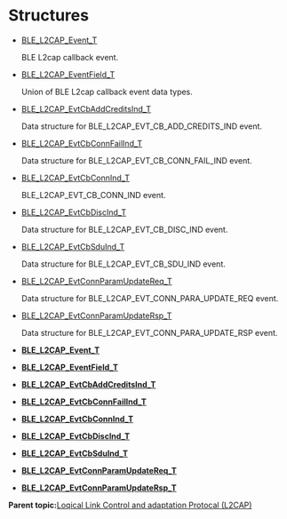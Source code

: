 # Structures

-   [BLE\_L2CAP\_Event\_T](GUID-14376FCF-8BEC-4107-9B9E-3FA061A2728C.md)

    BLE L2cap callback event.

-   [BLE\_L2CAP\_EventField\_T](GUID-CEB5CDCB-3FAF-42D4-8687-1554DC4E8239.md)

    Union of BLE L2cap callback event data types.

-   [BLE\_L2CAP\_EvtCbAddCreditsInd\_T](GUID-FAB28CA7-88E0-4F93-9D84-05D49E547EE8.md)

    Data structure for BLE\_L2CAP\_EVT\_CB\_ADD\_CREDITS\_IND event.

-   [BLE\_L2CAP\_EvtCbConnFailInd\_T](GUID-BF94EE96-0A7E-403B-AA57-3FD09B8240D6.md)

    Data structure for BLE\_L2CAP\_EVT\_CB\_CONN\_FAIL\_IND event.

-   [BLE\_L2CAP\_EvtCbConnInd\_T](GUID-83A36AAD-1D37-4B08-8C3E-92BDD24338A6.md)

    BLE\_L2CAP\_EVT\_CB\_CONN\_IND event.

-   [BLE\_L2CAP\_EvtCbDiscInd\_T](GUID-FAE1946F-5351-4A48-A484-55B3ACF77278.md)

    Data structure for BLE\_L2CAP\_EVT\_CB\_DISC\_IND event.

-   [BLE\_L2CAP\_EvtCbSduInd\_T](GUID-D109FEA1-B4F3-42C4-AEF4-F503AD868A81.md)

    Data structure for BLE\_L2CAP\_EVT\_CB\_SDU\_IND event.

-   [BLE\_L2CAP\_EvtConnParamUpdateReq\_T](GUID-BDAC0DE4-96D2-439A-98E5-05361781C424.md)

    Data structure for BLE\_L2CAP\_EVT\_CONN\_PARA\_UPDATE\_REQ event.

-   [BLE\_L2CAP\_EvtConnParamUpdateRsp\_T](GUID-16053FDF-B5AA-4C9A-8C41-746574C6AE97.md)

    Data structure for BLE\_L2CAP\_EVT\_CONN\_PARA\_UPDATE\_RSP event.


-   **[BLE\_L2CAP\_Event\_T](GUID-14376FCF-8BEC-4107-9B9E-3FA061A2728C.md)**  

-   **[BLE\_L2CAP\_EventField\_T](GUID-CEB5CDCB-3FAF-42D4-8687-1554DC4E8239.md)**  

-   **[BLE\_L2CAP\_EvtCbAddCreditsInd\_T](GUID-FAB28CA7-88E0-4F93-9D84-05D49E547EE8.md)**  

-   **[BLE\_L2CAP\_EvtCbConnFailInd\_T](GUID-BF94EE96-0A7E-403B-AA57-3FD09B8240D6.md)**  

-   **[BLE\_L2CAP\_EvtCbConnInd\_T](GUID-83A36AAD-1D37-4B08-8C3E-92BDD24338A6.md)**  

-   **[BLE\_L2CAP\_EvtCbDiscInd\_T](GUID-FAE1946F-5351-4A48-A484-55B3ACF77278.md)**  

-   **[BLE\_L2CAP\_EvtCbSduInd\_T](GUID-D109FEA1-B4F3-42C4-AEF4-F503AD868A81.md)**  

-   **[BLE\_L2CAP\_EvtConnParamUpdateReq\_T](GUID-BDAC0DE4-96D2-439A-98E5-05361781C424.md)**  

-   **[BLE\_L2CAP\_EvtConnParamUpdateRsp\_T](GUID-16053FDF-B5AA-4C9A-8C41-746574C6AE97.md)**  


**Parent topic:**[Loqical Link Control and adaptation Protocal \(L2CAP\)](GUID-0AC9BDBE-BD8E-4F05-BB14-137F4DC7422E.md)

